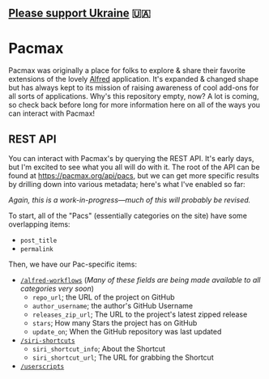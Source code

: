 ## [Please support Ukraine](https://www.unicefusa.org/stories/unicef-children-are-bearing-brunt-intensifying-crisis-ukraine/39481?form=FUNKBHMZQDQ&utm_content=Ukraine2&ms=cpc_dig_2021_Ukraine2_20210801_google_Ukraine2_delve_None&initialms=cpc_dig_2020_Ukraine2_20210801_google_Ukraine2_delve_None) 🇺🇦

# Pacmax

Pacmax was originally a place for folks to explore & share their favorite extensions of the lovely [Alfred](https://alfredapp.com) application. It's expanded & changed shape but has always kept to its mission of raising awareness of cool add-ons for all sorts of applications. Why's this repository empty, now? A lot is coming, so check back before long for more information here on all of the ways you can interact with Pacmax!

## REST API

You can interact with Pacmax's by querying the REST API. It's early days, but I'm excited to see what you all will do with it. The root of the API can be found at https://pacmax.org/api/pacs, but we can get more specific results by drilling down into various metadata; here's what I've enabled so far: 

_Again, this is a work-in-progress—much of this will probably be revised._

To start, all of the "Pacs" (essentially categories on the site) have some overlapping items:

* `post_title`
* `permalink`

Then, we have our Pac-specific items:

* [`/alfred-workflows`](https://pacmax.org/api/pacs/alfred-workflows) (_Many of these fields are being made available to all categories very soon_)
  * `repo_url`; the URL of the project on GitHub
  * `author_username`; the author's GitHub Username
  * `releases_zip_url`; The URL to the project's latest zipped release
  * `stars`; How many Stars the project has on GitHub
  * `update_on`; When the GitHub repository was last updated
* [`/siri-shortcuts`](https://pacmax.org/api/pacs/siri-shortcuts)
  * `siri_shortcut_info`; About the Shortcut
  * `siri_shortcut_url`; The URL for grabbing the Shortcut
* [`/userscripts`](https://pacmax.org/api/pacs/userscripts)
